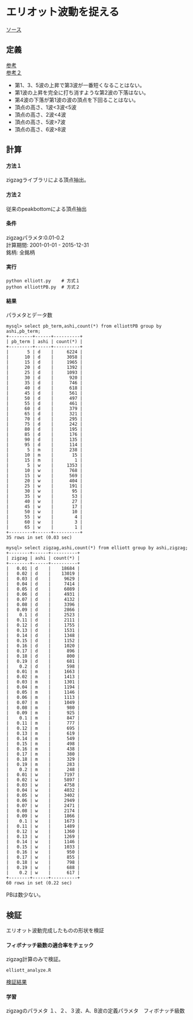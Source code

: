 # エリオット波動を捉える

[ソース](../elliott)

## 定義
[参考](https://www.gaitameonline.com/academy_chart13.jsp)    
[参考２](http://www.geocities.jp/site_click/elliot.html)
- 第1、3、5波の上昇で第3波が一番短くなることはない。
- 第1波の上昇を完全に打ち消すような第2波の下落はない。
- 第4波の下落が第1波の波の頂点を下回ることはない。
- 頂点の高さ、1波<3波<5波
- 頂点の高さ、2波<4波
- 頂点の高さ、5波>7波
- 頂点の高さ、6波>8波

## 計算
#### 方法１
zigzagライブラリによる頂点抽出。    

#### 方法２
従来のpeakbottomによる頂点抽出

#### 条件
zigzagパラメタ:0.01-0.2    
計算期間: 2001-01-01 - 2015-12-31    
銘柄: 全銘柄    

#### 実行
```
python elliott.py    # 方式１
python elliottPB.py  # 方式２
```
#### 結果
パラメタとデータ数
```
mysql> select pb_term,ashi,count(*) from elliottPB group by ashi,pb_term;
+---------+------+----------+
| pb_term | ashi | count(*) |
+---------+------+----------+
|       5 | d    |     6224 |
|      10 | d    |     3058 |
|      15 | d    |     1965 |
|      20 | d    |     1392 |
|      25 | d    |     1093 |
|      30 | d    |      920 |
|      35 | d    |      746 |
|      40 | d    |      618 |
|      45 | d    |      561 |
|      50 | d    |      497 |
|      55 | d    |      461 |
|      60 | d    |      379 |
|      65 | d    |      321 |
|      70 | d    |      295 |
|      75 | d    |      242 |
|      80 | d    |      195 |
|      85 | d    |      176 |
|      90 | d    |      135 |
|      95 | d    |      114 |
|       5 | m    |      238 |
|      10 | m    |       15 |
|      15 | m    |        1 |
|       5 | w    |     1353 |
|      10 | w    |      768 |
|      15 | w    |      569 |
|      20 | w    |      404 |
|      25 | w    |      191 |
|      30 | w    |       95 |
|      35 | w    |       53 |
|      40 | w    |       27 |
|      45 | w    |       17 |
|      50 | w    |       10 |
|      55 | w    |        4 |
|      60 | w    |        3 |
|      65 | w    |        1 |
+---------+------+----------+
35 rows in set (0.03 sec)

mysql> select zigzag,ashi,count(*) from elliott group by ashi,zigzag;
+--------+------+----------+
| zigzag | ashi | count(*) |
+--------+------+----------+
|   0.01 | d    |    18684 |
|   0.02 | d    |    13019 |
|   0.03 | d    |     9629 |
|   0.04 | d    |     7414 |
|   0.05 | d    |     6089 |
|   0.06 | d    |     4931 |
|   0.07 | d    |     4132 |
|   0.08 | d    |     3396 |
|   0.09 | d    |     2866 |
|    0.1 | d    |     2523 |
|   0.11 | d    |     2111 |
|   0.12 | d    |     1755 |
|   0.13 | d    |     1531 |
|   0.14 | d    |     1348 |
|   0.15 | d    |     1152 |
|   0.16 | d    |     1020 |
|   0.17 | d    |      896 |
|   0.18 | d    |      800 |
|   0.19 | d    |      681 |
|    0.2 | d    |      598 |
|   0.01 | m    |     1663 |
|   0.02 | m    |     1413 |
|   0.03 | m    |     1301 |
|   0.04 | m    |     1194 |
|   0.05 | m    |     1146 |
|   0.06 | m    |     1113 |
|   0.07 | m    |     1049 |
|   0.08 | m    |      980 |
|   0.09 | m    |      925 |
|    0.1 | m    |      847 |
|   0.11 | m    |      777 |
|   0.12 | m    |      695 |
|   0.13 | m    |      619 |
|   0.14 | m    |      549 |
|   0.15 | m    |      498 |
|   0.16 | m    |      438 |
|   0.17 | m    |      380 |
|   0.18 | m    |      329 |
|   0.19 | m    |      283 |
|    0.2 | m    |      248 |
|   0.01 | w    |     7197 |
|   0.02 | w    |     5897 |
|   0.03 | w    |     4758 |
|   0.04 | w    |     4032 |
|   0.05 | w    |     3402 |
|   0.06 | w    |     2949 |
|   0.07 | w    |     2471 |
|   0.08 | w    |     2174 |
|   0.09 | w    |     1866 |
|    0.1 | w    |     1673 |
|   0.11 | w    |     1489 |
|   0.12 | w    |     1360 |
|   0.13 | w    |     1269 |
|   0.14 | w    |     1146 |
|   0.15 | w    |     1033 |
|   0.16 | w    |      950 |
|   0.17 | w    |      855 |
|   0.18 | w    |      798 |
|   0.19 | w    |      688 |
|    0.2 | w    |      617 |
+--------+------+----------+
60 rows in set (0.22 sec)
```
PBは数少ない。

## 検証
エリオット波動完成したものの形状を検証

#### フィボナッチ級数の適合率をチェック
zigzag計算のみで検証。
```
elliott_analyze.R
```

[検証結果](elliott1.md)

#### 学習
zigzagのパラメタ
１、２、３波、A、B波の定義パラメタ　フィボナッチ級数
